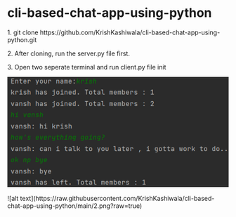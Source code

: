 # cli-based-chat-app-using-python
<p>1. git clone https://github.com/KrishKashiwala/cli-based-chat-app-using-python.git</p>
<p>2. After cloning, run the server.py file first.</p>
<p>3. Open two seperate terminal and run client.py file init</p>

<p><img src="https://raw.githubusercontent.com/KrishKashiwala/cli-based-chat-app-using-python/main/1.png?raw=true"></img></p>
<p>![alt text](https://raw.githubusercontent.com/KrishKashiwala/cli-based-chat-app-using-python/main/2.png?raw=true)</p>

